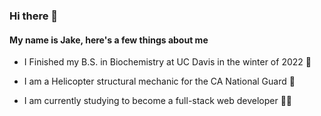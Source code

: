 ### Hi there 👋
#### My name is Jake, here's a few things about me

- I Finished my B.S. in Biochemistry at UC Davis in the winter of 2022  🧪

- I am a Helicopter structural mechanic for the CA National Guard 🚁

- I am currently studying to become a full-stack web developer 👨‍💻
